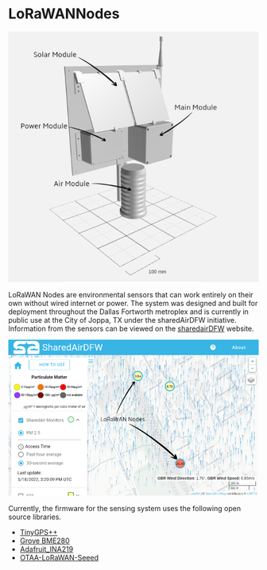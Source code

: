 # LoRaWANNodes
![LoRAWAN Node Design](https://raw.githubusercontent.com/mi3nts/LoRaWANNodes/main/resources/design.png)

LoRaWAN Nodes are environmental sensors that can work entirely on their own without wired internet or power. The system was designed and built for deployment throughout the Dallas Fortworth metroplex and is currently in public use at the City of Joppa, TX under the sharedAirDFW initiative. 
Information from the sensors can be viewed on the [sharedairDFW](https://www.sharedairdfw.com/) website. 

![SharedAIrDFW.com](https://raw.githubusercontent.com/mi3nts/LoRaWANNodes/main/resources/sharedAirDFWPortal.png)

Currently, the firmware for the sensing system uses the following open source libraries.

 - [TinyGPS++](https://github.com/mikalhart/TinyGPSPlus)
 - [Grove BME280](https://github.com/Seeed-Studio/Grove_BME280)
 - [Adafruit_INA219](https://github.com/adafruit/Adafruit_INA219)
 - [OTAA-LoRaWAN-Seeed](https://github.com/toddkrein/OTAA-LoRaWAN-Seeed/blob/master/LoRaWan.h)
